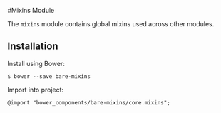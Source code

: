 #Mixins Module

The `mixins` module contains global mixins used across other modules.

## Installation

Install using Bower:

	$ bower --save bare-mixins

Import into project:

	@import "bower_components/bare-mixins/core.mixins";